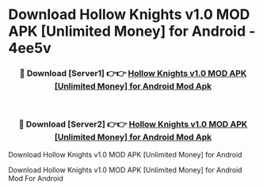 # Download Hollow Knights v1.0 MOD APK [Unlimited Money] for Android - 4ee5v


<div align="center">
<h3>🔴 Download [Server1] 👉👉 <a href="https://apk-comot.site?title=Hollow_Knights_v1.0_MOD_APK_[Unlimited_Money]_for_Android">Hollow Knights v1.0 MOD APK [Unlimited Money] for Android Mod Apk</a></h3><br>
<h3>🔴 Download [Server2] 👉👉 <a href="https://apk-comot.site?title=Hollow_Knights_v1.0_MOD_APK_[Unlimited_Money]_for_Android">Hollow Knights v1.0 MOD APK [Unlimited Money] for Android Mod Apk</a></h3>
</div>



Download Hollow Knights v1.0 MOD APK [Unlimited Money] for Android 

Download Hollow Knights v1.0 MOD APK [Unlimited Money] for Android Mod For Android